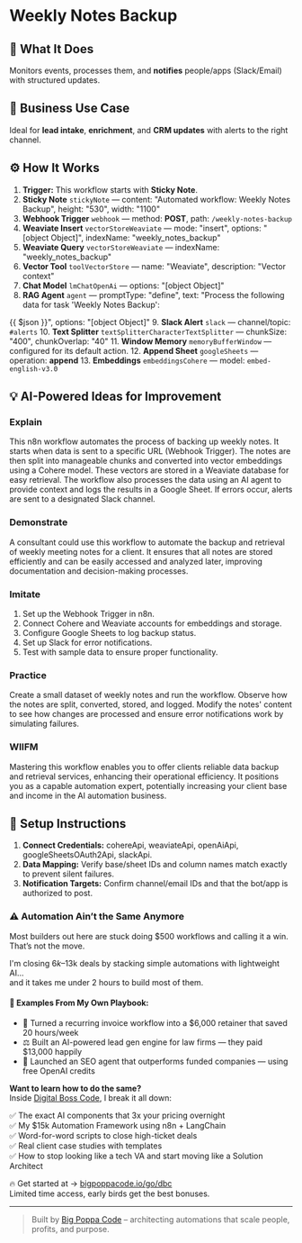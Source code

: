 # Weekly Notes Backup
  ## 🚀 What It Does
  Monitors events, processes them, and **notifies** people/apps (Slack/Email) with structured updates.
  
  ## 💼 Business Use Case
  Ideal for **lead intake**, **enrichment**, and **CRM updates** with alerts to the right channel.
  
  ## ⚙️ How It Works
  1. **Trigger:** This workflow starts with **Sticky Note**.
  2. **Sticky Note** `stickyNote` — content: "Automated workflow: Weekly Notes Backup", height: "530", width: "1100"
3. **Webhook Trigger** `webhook` — method: **POST**, path: `/weekly-notes-backup`
4. **Weaviate Insert** `vectorStoreWeaviate` — mode: "insert", options: "[object Object]", indexName: "weekly_notes_backup"
5. **Weaviate Query** `vectorStoreWeaviate` — indexName: "weekly_notes_backup"
6. **Vector Tool** `toolVectorStore` — name: "Weaviate", description: "Vector context"
7. **Chat Model** `lmChatOpenAi` — options: "[object Object]"
8. **RAG Agent** `agent` — promptType: "define", text: "Process the following data for task 'Weekly Notes Backup':

{{ $json }}", options: "[object Object]"
9. **Slack Alert** `slack` — channel/topic: `#alerts`
10. **Text Splitter** `textSplitterCharacterTextSplitter` — chunkSize: "400", chunkOverlap: "40"
11. **Window Memory** `memoryBufferWindow` — configured for its default action.
12. **Append Sheet** `googleSheets` — operation: **append**
13. **Embeddings** `embeddingsCohere` — model: `embed-english-v3.0`
  
  ## 💡 AI-Powered Ideas for Improvement
  ### Explain
This n8n workflow automates the process of backing up weekly notes. It starts when data is sent to a specific URL (Webhook Trigger). The notes are then split into manageable chunks and converted into vector embeddings using a Cohere model. These vectors are stored in a Weaviate database for easy retrieval. The workflow also processes the data using an AI agent to provide context and logs the results in a Google Sheet. If errors occur, alerts are sent to a designated Slack channel.

### Demonstrate
A consultant could use this workflow to automate the backup and retrieval of weekly meeting notes for a client. It ensures that all notes are stored efficiently and can be easily accessed and analyzed later, improving documentation and decision-making processes.

### Imitate
1. Set up the Webhook Trigger in n8n.
2. Connect Cohere and Weaviate accounts for embeddings and storage.
3. Configure Google Sheets to log backup status.
4. Set up Slack for error notifications.
5. Test with sample data to ensure proper functionality.

### Practice
Create a small dataset of weekly notes and run the workflow. Observe how the notes are split, converted, stored, and logged. Modify the notes' content to see how changes are processed and ensure error notifications work by simulating failures.

### WIIFM
Mastering this workflow enables you to offer clients reliable data backup and retrieval services, enhancing their operational efficiency. It positions you as a capable automation expert, potentially increasing your client base and income in the AI automation business.
  
  ## 🔧 Setup Instructions
  1. **Connect Credentials:** cohereApi, weaviateApi, openAiApi, googleSheetsOAuth2Api, slackApi.
2. **Data Mapping:** Verify base/sheet IDs and column names match exactly to prevent silent failures.
3. **Notification Targets:** Confirm channel/email IDs and that the bot/app is authorized to post.
  
### ⚠️ Automation Ain’t the Same Anymore

Most builders out here are stuck doing $500 workflows and calling it a win.  
That’s not the move.  

I'm closing $6k–$13k deals by stacking simple automations with lightweight AI...  
and it takes me under 2 hours to build most of them.

#### 🧠 Examples From My Own Playbook:
- 🔁 Turned a recurring invoice workflow into a $6,000 retainer that saved 20 hours/week  
- ⚖️ Built an AI-powered lead gen engine for law firms — they paid $13,000 happily  
- 🚀 Launched an SEO agent that outperforms funded companies — using free OpenAI credits  

**Want to learn how to do the same?**  
Inside [Digital Boss Code](https://bigpoppacode.io/go/dbc), I break it all down:

✅ The exact AI components that 3x your pricing overnight  
✅ My $15k Automation Framework using n8n + LangChain  
✅ Word-for-word scripts to close high-ticket deals  
✅ Real client case studies with templates  
✅ How to stop looking like a tech VA and start moving like a Solution Architect  

🔥 Get started at → [bigpoppacode.io/go/dbc](https://bigpoppacode.io/go/dbc)  
Limited time access, early birds get the best bonuses.

---
> Built by [Big Poppa Code](https://bigpoppacode.io) – architecting automations that scale people, profits, and purpose.
  